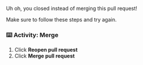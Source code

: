Uh oh, you closed instead of merging this pull request!

Make sure to follow these steps and try again.

### :keyboard: Activity: Merge

1. Click **Reopen pull request**
1. Click **Merge pull request**
